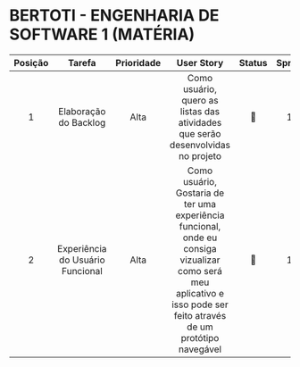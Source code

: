 # BERTOTI - ENGENHARIA DE SOFTWARE 1 (MATÉRIA)

| Posição | Tarefa | Prioridade | User Story | Status | Sprint |
|:-------:|:------:|:----------:|:----------:|:------:|:------:|
|  1      | Elaboração do Backlog| Alta|  Como usuário, quero as listas das atividades que serão desenvolvidas no projeto| 🔨 |1|
| 2       | Experiência do Usuário Funcional| Alta| Como usuário, Gostaria de ter uma experiência funcional, onde eu consiga vizualizar como será meu aplicativo e isso pode ser feito através de um protótipo navegável| 🔨| 1|
